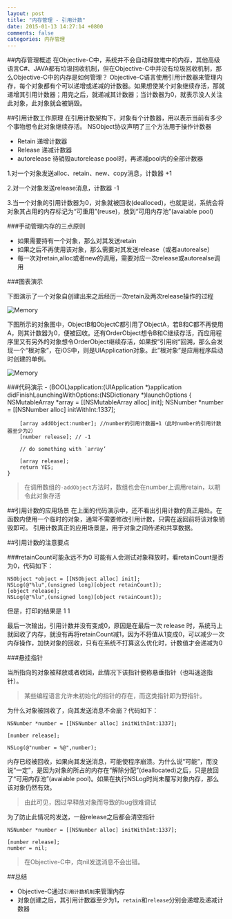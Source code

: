```yaml
---
layout: post
title: "内存管理 - 引用计数"
date: 2015-01-13 14:27:14 +0800
comments: false
categories: 内存管理
---
```



##内存管理概述
在Objective-C中，系统并不会自动释放堆中的内存，其他高级语言C#、JAVA都有垃圾回收机制，但在Objective-C中并没有垃圾回收机制，那么Objective-C中的内存是如何管理？
Objective-C语言使用引用计数器来管理内存，每个对象都有个可以递增或递减的计数器。如果想使某个对象继续存活，那就递增其引用计数器；用完之后，就递减其计数器；当计数器为0，就表示没人关注此对象，此对象就会被销毁。




##引用计数工作原理
在引用计数架构下，对象有个计数器，用以表示当前有多少个事物想令此对象继续存活。
NSObject协议声明了三个方法用于操作计数器

* Retain 递增计数器
* Release 递减计数器
* autorelease 待销毁autorelease pool时，再递减pool内的全部计数器

1.对一个对象发送alloc、retain、new、copy消息，计数器 +1

2.对一个对象发送release消息，计数器 -1

3.当一个对象的引用计数器为0，对象就被回收(dealloced)，也就是说，系统会将对象其占用的内存标记为“可重用”(reuse)，放到“可用内存池”(avaiable pool)

###手动管理内存的三点原则

* 如果需要持有一个对象，那么对其发送retain
* 如果之后不再使用该对象，那么需要对其发送release（或者autorealse）
* 每一次对retain,alloc或者new的调用，需要对应一次release或autorealse调用

###图表演示

下图演示了一个对象自创建出来之后经历一次retain及两次release操作的过程

![Memory](http://limons-gitimage.stor.sinaapp.com/Memory.png)


下图所示的对象图中，ObjectB和ObjectC都引用了ObjectA，若B和C都不再使用A，则其计数器为0，便被回收。还有OrderObject想令B和C继续存活，而应用程序里又有另外的对象想令OrderObject继续存活，如果按“引用树“回溯，那么会发现一个“根对象”，在iOS中，则是UIApplication对象。此”根对象”是应用程序启动时创建的单例。

![Memory](http://limons-gitimage.stor.sinaapp.com/Memory-2.png)

###代码演示
	- (BOOL)application:(UIApplication *)application didFinishLaunchingWithOptions:(NSDictionary *)launchOptions {
		NSMutableArray *array = [[NSMutableArray alloc] init];
		NSNumber *number = [[NSNumber alloc] initWithInt:1337]; 
	
		[array addObject:number]; //number的引用计数器+1（此时number的引用计数器至少为2）
		[number release]; // -1

		// do something with `array’
	
		[array release];
		return YES;
	}
>在调用数组的`-addObject`方法时，数组也会在number上调用retain，以期令此对象存活

##引用计数的应用场景
在上面的代码演示中，还不看出引用计数的真正用处。在函数内使用一个临时的对象，通常不需要修改引用计数，只需在返回前将该对象销毁即可。
引用计数真正的应用场景是，用于对象之间传递和共享数据。

##引用计数的注意要点

###retainCount可能永远不为0
可能有人会测试对象释放时，看retainCount是否为0，代码如下：

	NSObject *object = [[NSObject alloc] init];
    NSLog(@"%lu",(unsigned long)[object retainCount]);
    [object release];
    NSLog(@"%lu",(unsigned long)[object retainCount]);

但是，打印的结果是 1  1

最后一次输出，引用计数并没有变成0，原因是在最后一次 release 时，系统马上就回收了内存，就没有再将retainCount减1，因为不将值从1变成0，可以减少一次内存操作，加快对象的回收，只有在系统不打算这么优化时，计数值才会递减为0

###悬挂指针

当所指向的对象被释放或者收回，此情况下该指针便称悬垂指针（也叫迷途指针）。

> 某些编程语言允许未初始化的指针的存在，而这类指针即为野指针。

为什么对象被回收了，向其发送消息不会崩？代码如下：

    NSNumber *number = [[NSNumber alloc] initWithInt:1337];

    [number release];
    
    NSLog(@"number = %@",number);

内存已经被回收，如果向其发送消息，可能使程序崩溃。为什么说“可能”，而没说“一定”，是因为对象的所占的内存在“解除分配”(deallocated)之后，只是放回了“可用内存池”(avaiable pool)。如果在执行NSLog时尚未覆写对象内存，那么该对象仍然有效。
>由此可见，因过早释放对象而导致的bug很难调试

为了防止此情况的发送，一般release之后都会清空指针

	NSNumber *number = [[NSNumber alloc] initWithInt:1337];

    [number release];
    number = nil; 
   
>在Objective-C中，向nil发送消息不会出错。

##总结
* Objective-C通过`引用计数机制`来管理内存
* 对象创建之后，其引用计数器至少为1，`retain`和`release`分别会递增及递减计数器
